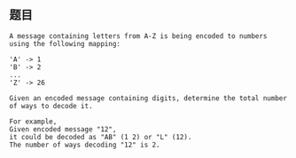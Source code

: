 ## 题目
    A message containing letters from A-Z is being encoded to numbers using the following mapping:

    'A' -> 1
    'B' -> 2
    ...
    'Z' -> 26

    Given an encoded message containing digits, determine the total number of ways to decode it.

    For example,
    Given encoded message "12",
    it could be decoded as "AB" (1 2) or "L" (12).
    The number of ways decoding "12" is 2.
